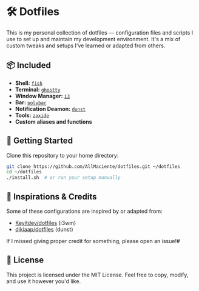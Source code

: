 # 🛠️ Dotfiles

This is my personal collection of dotfiles — configuration files and scripts I use to set up and maintain my development environment. It's a mix of custom tweaks and setups I've learned or adapted from others.

## 📦 Included

- **Shell:** [`fish`](https://fishshell.com/)
- **Terminal:** [`ghostty`](https://ghostty.org/)
- **Window Manager:** [`i3`](https://i3wm.org/)
- **Bar:** [`polybar`](https://github.com/polybar/polybar)
- **Notification Deamon:** [`dunst`](https://github.com/dunst-project/dunst)
- **Tools:** [`zoxide`](https://github.com/ajeetdsouza/zoxide)
- **Custom aliases and functions**

## 🚀 Getting Started

Clone this repository to your home directory:

```bash
git clone https://github.com/AllMaciente/dotfiles.git ~/dotfiles
cd ~/dotfiles
./install.sh  # or run your setup manually
```

## 🙏 Inspirations & Credits

Some of these configurations are inspired by or adapted from:

- [Keyitdev/dotfiles](https://github.com/Keyitdev/dotfiles) (i3wm)
- [dikiaap/dotfiles](https://github.com/dikiaap/dotfiles) (dunst)

If I missed giving proper credit for something, please open an issue!#

## 📄 License

This project is licensed under the MIT License. Feel free to copy, modify, and use it however you'd like.
